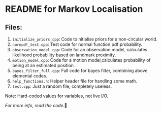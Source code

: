 # README for Markov Localisation

## Files:
1. `initialize_priors.cpp`: Code to nitialise priors for a non-circular world.
2. `normpdf_test.cpp`: Test code for normal function pdf probability.
3. `observation_model.cpp`: Code for an observation model, calculates likelihood probability based on landmark proximity.
4. `motion_model.cpp`: Code for a motion model,calculates probability of being at an estimated position.
5. `bayes_filter_full.cpp`: Full code for bayes filter, combining above elemental codes.
6. `help_functions.h`: Helper header file for handling some math.
7. `test.cpp`: Just a random file, completely useless.

Note: Hard-coded values for variables, not live I/O.

*For more info, read the code.*:monkey:
